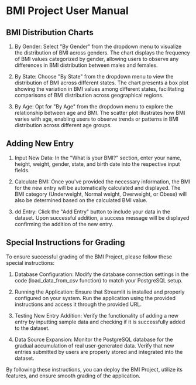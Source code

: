 # BMI Project User Manual

## BMI Distribution Charts

1. By Gender: Select "By Gender" from the dropdown menu to visualize the distribution of BMI across genders. The chart displays the frequency of BMI values categorized by gender, allowing users to observe any differences in BMI distribution between males and females.  

2. By State: Choose "By State" from the dropdown menu to view the distribution of BMI across different states. The chart presents a box plot showing the variation in BMI values among different states, facilitating comparisons of BMI distribution across geographical regions.


3. By Age: Opt for "By Age" from the dropdown menu to explore the relationship between age and BMI. The scatter plot illustrates how BMI varies with age, enabling users to observe trends or patterns in BMI distribution across different age groups.


## Adding New Entry

1. Input New Data: In the "What is your BMI?" section, enter your name, height, weight, gender, state, and birth date into the respective input fields.
   
2. Calculate BMI: Once you've provided the necessary information, the BMI for the new entry will be automatically calculated and displayed. The BMI category (Underweight, Normal weight, Overweight, or Obese) will also be determined based on the calculated BMI value.
   
3. dd Entry: Click the "Add Entry" button to include your data in the dataset. Upon successful addition, a success message will be displayed confirming the addition of the new entry.

## Special Instructions for Grading

To ensure successful grading of the BMI Project, please follow these special instructions:

1. Database Configuration: Modify the database connection settings in the code (load_data_from_csv function) to match your PostgreSQL setup.
   
2. Running the Application: Ensure that Streamlit is installed and properly configured on your system. Run the application using the provided instructions and access it through the provided URL.
   
3. Testing New Entry Addition: Verify the functionality of adding a new entry by inputting sample data and checking if it is successfully added to the dataset.
   
4. Data Source Expansion: Monitor the PostgreSQL database for the gradual accumulation of real user-generated data. Verify that new entries submitted by users are properly stored and integrated into the dataset.
   

By following these instructions, you can deploy the BMI Project, utilize its features, and ensure smooth grading of the application.





